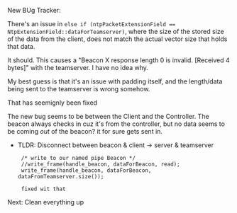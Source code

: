 New BUg Tracker:


There's an issue in `else if (ntpPacketExtensionField == NtpExtensionField::dataForTeamserver)`, where the size of the 
stored size of the data from the client, does not match the actual vector size that holds that data. 

It should. This causes a "Beacon X response length 0 is invalid. [Received 4 bytes]" with the teamserver. I have no idea why.

My best guess is that it's an issue with padding itself, and the length/data being sent to the teamserver is wrong somehow.

That has seemignly been fixed

The new bug seems to be between the Client and the Controller. The beacon always checks in cuz it's from the controller, but no data seems
to be coming *out* of the beacon? it for sure gets sent in. 
 - TLDR: Disconnect between beacon & client -> server & teamserver

 		/* write to our named pipe Beacon */
		//write_frame(handle_beacon, dataForBeacon, read);
		write_frame(handle_beacon, dataForBeacon, dataFromTeamserver.size());

        fixed wit that


Next: Clean everything up